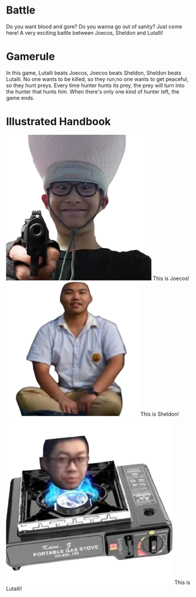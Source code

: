 # Battle
Do you want blood and gore? Do you wanna go out of sanity? Just come here! A very exciting battle between Joecos, Sheldon and Lutalli!

# Gamerule
In this game, Lutalli beats Joecos, Joecos beats Sheldon, Sheldon beats Lutalli. No one wants to be killed, so they run;no one wants to get peaceful, so they hunt preys. Every time hunter hunts its prey, the prey will turn into the hunter that hunts him. When there's only one kind of hunter left, the game ends.

# Illustrated Handbook
![image](imgs/joecos.png) This is Joecos!
![image](imgs/sheldon.png) This is Sheldon!
![image](imgs/lutalli.png) This is Lutalli!
